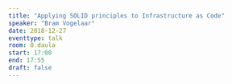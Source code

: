 ```yaml
---
title: "Applying SOLID principles to Infrastructure as Code"
speaker: "Bram Vogelaar"
date: 2018-12-27
eventtype: talk
room: 0.daula
start: 17:00
end: 17:55
draft: false
---
```

